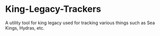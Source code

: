 # King-Legacy-Trackers
A utility tool for king legacy used for tracking various things such as Sea Kings, Hydras, etc.
